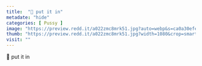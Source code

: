 ```yaml
---
title:  "🙈 put it in"
metadate: "hide"
categories: [ Pussy ]
image: "https://preview.redd.it/a022zmc8mrk51.jpg?auto=webp&s=ca0a30efe4c5ab4773ec5f34e8c43d9d18695b6e"
thumb: "https://preview.redd.it/a022zmc8mrk51.jpg?width=1080&crop=smart&auto=webp&s=557dd92081fcf378d28bd62f31996f27b46d8e50"
visit: ""
---
```

🙈 put it in

